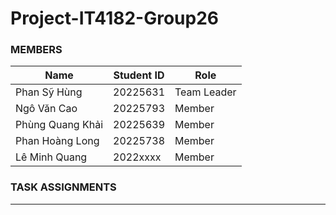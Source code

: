 # Project-IT4182-Group26
### MEMBERS

| Name| Student ID| Role|
| - | - | - |
| Phan Sỹ Hùng | 20225631 | Team Leader|
| Ngô Văn Cao | 20225793 | Member|
| Phùng Quang Khải | 20225639 | Member|
| Phan Hoàng Long | 20225738 | Member|
| Lê Minh Quang | 2022xxxx | Member |

### TASK ASSIGNMENTS

---
